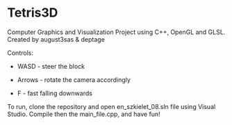 # Tetris3D
Computer Graphics and Visualization Project using C++, OpenGL and GLSL. Created by august3sas &amp; deptage


Controls:

- WASD - steer the block

- Arrows - rotate the camera accordingly

- F - fast falling downwards
  

To run, clone the repository and open en_szkielet_08.sln file using Visual Studio. Compile then the main_file.cpp, and have fun!
